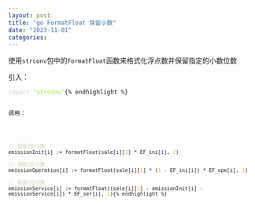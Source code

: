 ```yaml
---
layout: post
title: "go FormatFloat 保留小数"
date: "2023-11-01"
categories: 
---
```

<p>使用<code>strconv</code>包中的<code>FormatFloat</code>函数来格式化浮点数并保留指定的小数位数</p>

<p>引入：</p>

<pre>
<code><span style="color:#dcc6e0">import</span> <span style="color:#abe338">&quot;strconv&quot;</span>{% endhighlight %}

<p>调用：</p>

<pre>
<code><span style="color:#d4d0ab">// 保留2位小数</span>
emissionInit[i] := formatFloat(sale[i][<span style="color:#f5ab35">1</span>] * EF_ini[i], <span style="color:#f5ab35">2</span>)

<span style="color:#d4d0ab">// 保留2位小数</span>
emissionOperation[i] := formatFloat(sale[i][<span style="color:#f5ab35">1</span>] * (<span style="color:#f5ab35">1</span> - EF_ini[i]) * EF_ope[i], <span style="color:#f5ab35">2</span>)

<span style="color:#d4d0ab">// 保留2位小数</span>
emissionService[i] := formatFloat((sale[i][<span style="color:#f5ab35">1</span>] - emissionInit[i] - emissionService[i]) * EF_ser[i], <span style="color:#f5ab35">2</span>){% endhighlight %}

